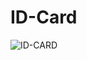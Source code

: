 # ID-Card

![ID-CARD](https://github.com/user-attachments/assets/e2082922-5de0-4e10-8e4d-b02bfa68c271)
